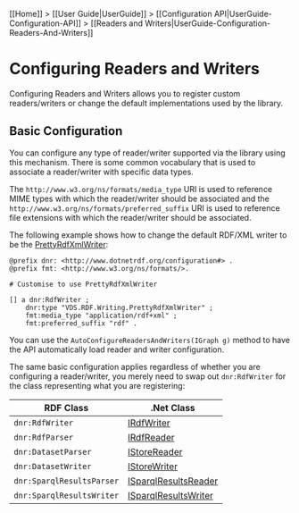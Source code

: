 [[Home]] > [[User Guide|UserGuide]] > [[Configuration API|UserGuide-Configuration-API]] > [[Readers and Writers|UserGuide-Configuration-Readers-And-Writers]]

# Configuring Readers and Writers 

Configuring Readers and Writers allows you to register custom readers/writers or change the default implementations used by the library.

## Basic Configuration 

You can configure any type of reader/writer supported via the library using this mechanism.  There is some common vocabulary that is used to associate a reader/writer with specific data types.

The `http://www.w3.org/ns/formats/media_type` URI is used to reference MIME types with which the reader/writer should be associated and the `http://www.w3.org/ns/formats/preferred_suffix` URI is used to reference file extensions with which the reader/writer should be associated.

The following example shows how to change the default RDF/XML writer to be the [PrettyRdfXmlWriter](http://www.dotnetrdf.org/api/index.asp?Topic=VDS.RDF.Writing.PrettyRdfXmlWriter):

```turtle
@prefix dnr: <http://www.dotnetrdf.org/configuration#> .
@prefix fmt: <http://www.w3.org/ns/formats/>.

# Customise to use PrettyRdfXmlWriter

[] a dnr:RdfWriter ;
	dnr:type "VDS.RDF.Writing.PrettyRdfXmlWriter" ;
	fmt:media_type "application/rdf+xml" ;
	fmt:preferred_suffix "rdf" .
```

You can use the `AutoConfigureReadersAndWriters(IGraph g)` method to have the API automatically load reader and writer configuration.

The same basic configuration applies regardless of whether you are configuring a reader/writer, you merely need to swap out `dnr:RdfWriter` for the class representing what you are registering:

| RDF Class | .Net Class |
| --- | --- |
| `dnr:RdfWriter` | [IRdfWriter](http://www.dotnetrdf.org/api/index.asp?Topic=VDS.RDF.IRdfWriter) |
| `dnr:RdfParser` | [IRdfReader](http://www.dotnetrdf.org/api/index.asp?Topic=VDS.RDF.IRdfReader) |
| `dnr:DatasetParser` | [IStoreReader](http://www.dotnetrdf.org/api/index.asp?Topic=VDS.RDF.IStoreReader) |
| `dnr:DatasetWriter` | [IStoreWriter](http://www.dotnetrdf.org/api/index.asp?Topic=VDS.RDF.IStoreWriter) |
| `dnr:SparqlResultsParser` | [ISparqlResultsReader](http://www.dotnetrdf.org/api/index.asp?Topic=VDS.RDF.ISparqlResultsReader) |
| `dnr:SparqlResultsWriter` | [ISparqlResultsWriter](http://www.dotnetrdf.org/api/index.asp?Topic=VDS.RDF.ISparqlResultsWriter) |